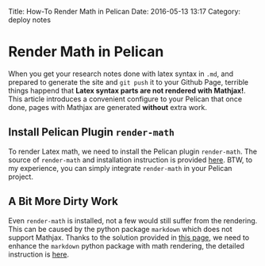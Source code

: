 Title: How-To Render Math in Pelican
Date: 2016-05-13 13:17
Category: deploy notes

# Render Math in Pelican
When you get your research notes done with latex syntax in `.md`, and prepared to generate the site and `git push` it to your Github Page, terrible things happend that **Latex syntax parts are not rendered with Mathjax!**.  
This article introduces a convenient configure to your Pelican that once done, pages with Mathjax are generated **without** extra work.

## Install Pelican Plugin `render-math`
To render Latex math, we need to install the Pelican plugin `render-math`.
The source of `render-math` and installation instruction is provided [here](https://github.com/getpelican/pelican-plugins.git).
BTW, to my experience, you can simply integrate `render-math` in your Pelican project.

## A Bit More Dirty Work
Even `render-math` is installed, not a few would still suffer from the rendering. This can be caused by the python package `markdown` which does not support Mathjax. Thanks to the solution provided in [this page](http://wittawat.com/pelican_mathjax.html), we need to enhance the `markdown` python package with math rendering, the detailed instruction is [here](https://github.com/mayoff/python-markdown-mathjax).